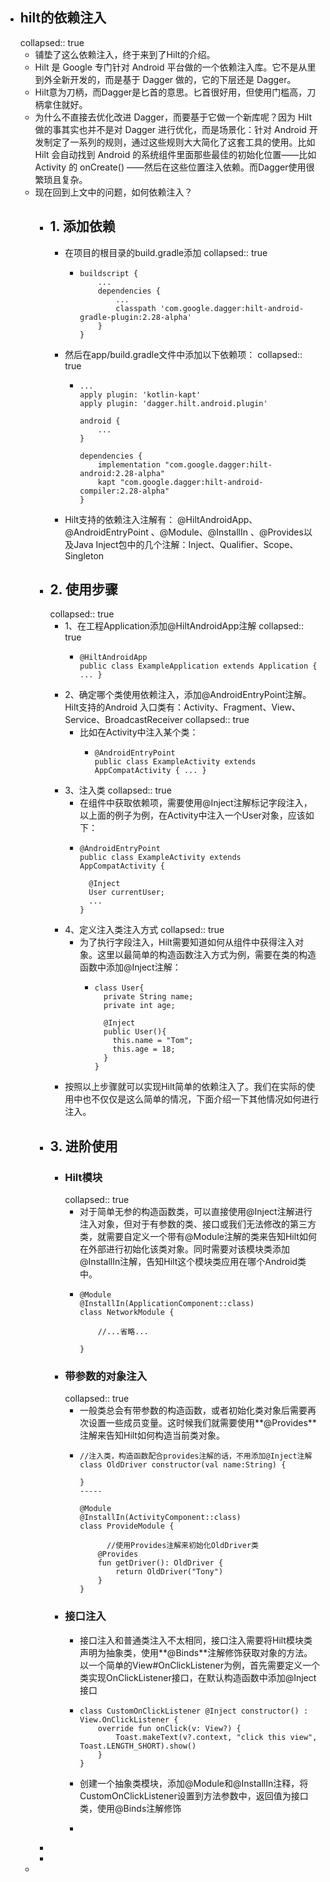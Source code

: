 - ## hilt的依赖注入
  collapsed:: true
	- 铺垫了这么依赖注入，终于来到了Hilt的介绍。
	- Hilt 是 Google 专门针对 Android 平台做的一个依赖注入库。它不是从里到外全新开发的，而是基于 Dagger 做的，它的下层还是 Dagger。
	- Hilt意为刀柄，而Dagger是匕首的意思。匕首很好用，但使用门槛高，刀柄拿住就好。
	- 为什么不直接去优化改进 Dagger，而要基于它做一个新库呢？因为 Hilt 做的事其实也并不是对 Dagger 进行优化，而是场景化：针对 Android 开发制定了一系列的规则，通过这些规则大大简化了这套工具的使用。比如Hilt 会自动找到 Android 的系统组件里面那些最佳的初始化位置——比如 Activity 的 onCreate() ——然后在这些位置注入依赖。而Dagger使用很繁琐且复杂。
	- 现在回到上文中的问题，如何依赖注入？
		- ## 1. 添加依赖
			- 在项目的根目录的build.gradle添加
			  collapsed:: true
				- ```
				  buildscript {
				      ...
				      dependencies {
				          ...
				          classpath 'com.google.dagger:hilt-android-gradle-plugin:2.28-alpha'
				      }
				  }
				  ```
			- 然后在app/build.gradle文件中添加以下依赖项：
			  collapsed:: true
				- ```
				  ...
				  apply plugin: 'kotlin-kapt'
				  apply plugin: 'dagger.hilt.android.plugin'
				  
				  android {
				      ...
				  }
				  
				  dependencies {
				      implementation "com.google.dagger:hilt-android:2.28-alpha"
				      kapt "com.google.dagger:hilt-android-compiler:2.28-alpha"
				  }
				  ```
			- Hilt支持的依赖注入注解有： @HiltAndroidApp、 @AndroidEntryPoint 、@Module、@InstallIn 、@Provides以及Java Inject包中的几个注解：Inject、Qualifier、Scope、Singleton
		- ## 2. 使用步骤
		  collapsed:: true
			- 1、在工程Application添加@HiltAndroidApp注解
			  collapsed:: true
				- ```
				  @HiltAndroidApp
				  public class ExampleApplication extends Application { ... }
				  ```
			- 2、确定哪个类使用依赖注入，添加@AndroidEntryPoint注解。Hilt支持的Android 入口类有：Activity、Fragment、View、Service、BroadcastReceiver
			  collapsed:: true
				- 比如在Activity中注入某个类：
					- ```
					  @AndroidEntryPoint
					  public class ExampleActivity extends AppCompatActivity { ... }
					  ```
			- 3、注入类
			  collapsed:: true
				- 在组件中获取依赖项，需要使用@Inject注解标记字段注入，以上面的例子为例，在Activity中注入一个User对象，应该如下：
				- ```
				  @AndroidEntryPoint
				  public class ExampleActivity extends AppCompatActivity {
				  
				    @Inject
				    User currentUser;
				    ...
				  }
				  ```
			- 4、定义注入类注入方式
			  collapsed:: true
				- 为了执行字段注入，Hilt需要知道如何从组件中获得注入对象。这里以最简单的构造函数注入方式为例，需要在类的构造函数中添加@Inject注解：
					- ```
					  class User{
					    private String name;
					    private int age;
					    
					    @Inject
					    public User(){
					      this.name = "Tom";
					      this.age = 18;
					    }
					  }
					  ```
			- 按照以上步骤就可以实现Hilt简单的依赖注入了。我们在实际的使用中也不仅仅是这么简单的情况，下面介绍一下其他情况如何进行注入。
		- ## 3. 进阶使用
			- ### Hilt模块
			  collapsed:: true
				- 对于简单无参的构造函数类，可以直接使用@Inject注解进行注入对象，但对于有参数的类、接口或我们无法修改的第三方类，就需要自定义一个带有@Module注解的类来告知Hilt如何在外部进行初始化该类对象。同时需要对该模块类添加@InstallIn注解，告知Hilt这个模块类应用在哪个Android类中。
				- ```
				  @Module
				  @InstallIn(ApplicationComponent::class)
				  class NetworkModule {
				  
				      //...省略...
				  
				  }
				  ```
			- ### 带参数的对象注入
			  collapsed:: true
				- 一般类总会有带参数的构造函数，或者初始化类对象后需要再次设置一些成员变量。这时候我们就需要使用**@Provides**注解来告知Hilt如何构造当前类对象。
				- ```
				  //注入类，构造函数配合provides注解的话，不用添加@Inject注解
				  class OldDriver constructor(val name:String) {
				  
				  }
				  -----
				  
				  @Module
				  @InstallIn(ActivityComponent::class)
				  class ProvideModule {
				  
				    	//使用Provides注解来初始化OldDriver类
				      @Provides
				      fun getDriver(): OldDriver {
				          return OldDriver("Tony")
				      }
				  }
				  ```
			- ### 接口注入
				- 接口注入和普通类注入不太相同，接口注入需要将Hilt模块类声明为抽象类，使用**@Binds**注解修饰获取对象的方法。以一个简单的View#OnClickListener为例，首先需要定义一个类实现OnClickListener接口，在默认构造函数中添加@Inject接口
				- ```
				  class CustomOnClickListener @Inject constructor() : View.OnClickListener {
				      override fun onClick(v: View?) {
				          Toast.makeText(v?.context, "click this view", Toast.LENGTH_SHORT).show()
				      }
				  }
				  ```
				- 创建一个抽象类模块，添加@Module和@InstallIn注释，将CustomOnClickListener设置到方法参数中，返回值为接口类，使用@Binds注解修饰
				- ```
				  ```
		-
		-
	-